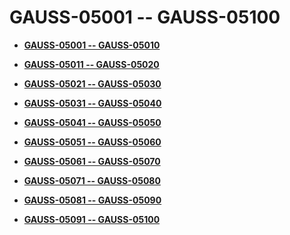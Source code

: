 # GAUSS-05001 -- GAUSS-05100<a name="ZH-CN_TOPIC_0302073260"></a>

-   **[GAUSS-05001 -- GAUSS-05010](GAUSS-05001----GAUSS-05010.md)**  

-   **[GAUSS-05011 -- GAUSS-05020](GAUSS-05011----GAUSS-05020.md)**  

-   **[GAUSS-05021 -- GAUSS-05030](GAUSS-05021----GAUSS-05030.md)**  

-   **[GAUSS-05031 -- GAUSS-05040](GAUSS-05031----GAUSS-05040.md)**  

-   **[GAUSS-05041 -- GAUSS-05050](GAUSS-05041----GAUSS-05050.md)**  

-   **[GAUSS-05051 -- GAUSS-05060](GAUSS-05051----GAUSS-05060.md)**  

-   **[GAUSS-05061 -- GAUSS-05070](GAUSS-05061----GAUSS-05070.md)**  

-   **[GAUSS-05071 -- GAUSS-05080](GAUSS-05071----GAUSS-05080.md)**  

-   **[GAUSS-05081 -- GAUSS-05090](GAUSS-05081----GAUSS-05090.md)**  

-   **[GAUSS-05091 -- GAUSS-05100](GAUSS-05091----GAUSS-05100.md)**  


